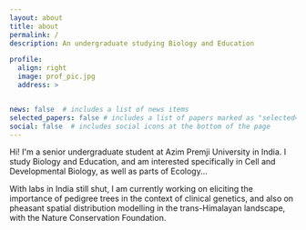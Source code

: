 ```yaml
---
layout: about
title: about
permalink: /
description: An undergraduate studying Biology and Education

profile:
  align: right
  image: prof_pic.jpg
  address: >


news: false  # includes a list of news items
selected_papers: false # includes a list of papers marked as "selected={true}"
social: false  # includes social icons at the bottom of the page
---
```


Hi! I'm a senior undergraduate student at Azim Premji University in India. I study Biology and Education, and am interested specifically in Cell and Developmental Biology, as well as parts of Ecology...

With labs in India still shut, I am currently working on eliciting the importance of pedigree trees in the context of clinical genetics, and also on pheasant spatial distribution modelling in the trans-Himalayan landscape, with the Nature Conservation Foundation.
